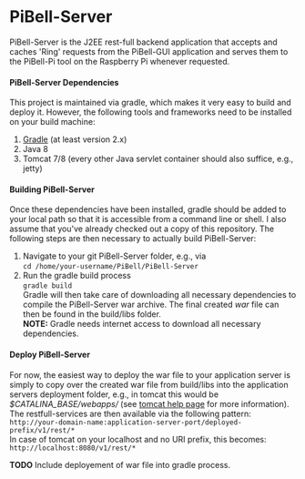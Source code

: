 # PiBell-Server  
PiBell-Server is the J2EE rest-full backend application that accepts and caches 'Ring' requests from the PiBell-GUI application and serves them to the PiBell-Pi tool on the Raspberry Pi whenever requested.

#### PiBell-Server Dependencies
This project is maintained via gradle, which makes it very easy to build and deploy it. However, the following tools and frameworks need to be installed on your build machine:  
1) [Gradle][1] (at least version 2.x)  
2) Java 8  
3) Tomcat 7/8 (every other Java servlet container should also suffice, e.g., jetty)  

#### Building PiBell-Server
Once these dependencies have been installed, gradle should be added to your local path so that it is accessible from a command line or shell. I also assume that you've already checked out a copy of this repository. The following steps are then necessary to actually build PiBell-Server:  
1) Navigate to your git PiBell-Server folder, e.g., via  
`cd /home/your-username/PiBell/PiBell-Server`  
2) Run the gradle build process  
`gradle build`  
Gradle will then take care of downloading all necessary dependencies to compile the PiBell-Server war archive. The final created *war* file can then be found in the build/libs folder.  
**NOTE:** Gradle needs internet access to download all necessary dependencies.

#### Deploy PiBell-Server
For now, the easiest way to deploy the war file to your application server is simply to copy over the created war file from build/libs into the application servers deployment folder, e.g., in tomcat this would be *$CATALINA_BASE/webapps/* (see [tomcat help page][2] for more information).  
The restfull-services are then available via the following pattern:  
`http://your-domain-name:application-server-port/deployed-prefix/v1/rest/*`  
In case of tomcat on your localhost and no URI prefix, this becomes:  
`http://localhost:8080/v1/rest/*`  

**TODO** Include deployement of war file into gradle process.

[1]: http://gradle.org/
[2]: https://tomcat.apache.org/tomcat-7.0-doc/appdev/deployment.html#Deployment_With_Tomcat

